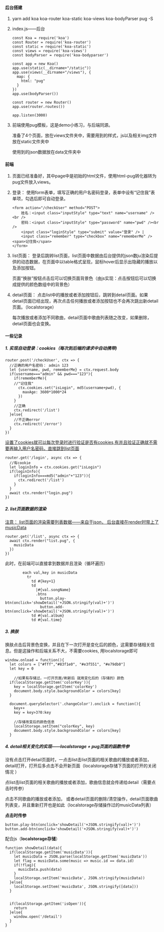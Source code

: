 #### 后台搭建

1. yarn add koa koa-router koa-static koa-views koa-bodyParser pug -S

2. index.js——后台

   ```
   const Koa = require('koa')
   const Router = require('koa-router')
   const static = require('koa-static')
   const views = require('koa-views')
   const bodyParser = require('koa-bodyparser')
   
   const app = new Koa()
   app.use(static(__dirname+"/static"))
   app.use(views(__dirname+"/views"), {
     map: {
       html: "pug"
     }
   })
   app.use(bodyParser())
   
   const router = new Router()
   app.use(router.routes())
   
   app.listen(3000)
   ```

   

3. 前端使用pug模板，这是demo小练习，与后端同源。

   准备了4个页面，放在views文件夹中，需要用到的样式，js以及相关img文件放在static文件夹中

   使用到的json数据放在data文件夹中

#### 前端

 1. 页面已经准备好，其中page中是初始的html文件，使用html-pug转化器转为pug文件放入views。

 2. 登录： 使用form表单，填写正确的用户名密码登录，表单中设有“记住我”表单项，勾选后即可自动登录。

    ```
    <form action="/checkUser" method="POST">
    	姓名：<input class="inputStyle" type="text" name="username" /><br />
    	密码：<input class="inputStyle" type="password" name="pwd" /><br />
    	<input class="loginStyle" type="submit" value="登录" /> |
    	<input class="remember" type="checkbox" name="rememberMe" /><span>记住我</span>
    </form>
    ```

3. list页面： 登录后跳转list页面，list页面中数据由后台提供的json数ju渲染后提供的动态数据，在页面中以table格式呈现，鼠标hover后显示出隐藏的播放以及添加按钮。

   页面“换肤”按钮点击后可以切换页面背景色（由js实现：点击按钮后可以切换成提供的颜色数组中的背景色）

4. detail页面： 点击list中的播放或者添加按钮后，跳转到detail页面。如果detail页面已经出现，再次点击任何播放或者添加按钮也不会再次跳出新detail页面。（localstorage）

   每次播放或者添加不同歌曲，detail页面中歌曲列表随之改变，如果删除，detail页面也会变换。

#### 一些记录

##### 1. 实现自动登录：cookies（每次到后端的请求中自动携带)	

```
router.post('/checkUser', ctx => {
  //正确的用户名密码： admin 123
  let {username, pwd, rememberMe} = ctx.request.body
  if(username==="admin" && pwd==="123"){
    if(rememberMe){
    //"记住我"
      ctx.cookies.set("isLogin", md5(username+pwd), {
        maxAge: 3600*1000*24
      })
    }
    //正确
    ctx.redirect('/list')
  }else{
    //不正确error
    ctx.redirect('/error')
  }
})
```

<u>设置了cookies就可以每次登录时进行验证是否有cookies,有并且验证正确就不需要再输入用户名密码，直接跳到list页面</u>

```
router.get('/login', async ctx => {
  //有cookie
  let loginInfo = ctx.cookies.get("isLogin")
  if(loginInfo){
    if(loginInfo===md5("admin"+"123")){
      ctx.redirect('/list')
    }
  }
  await ctx.render("login.pug")
})

```

##### 2. list页面数据的渲染

<u>注意： list页面的渲染需要列表数据——来自于json， 后台直接在render时带上了musicData</u>

```
router.get('/list', async ctx => {
  await ctx.render("list.pug", {
    musicData
  })
})
```

此时，在前端可以直接拿到数据并且渲染（循环遍历）

```
        each val,key in musicData
          tr
            td #{key+1}
            td 
              |#{val.songName} 
              .btns
                button.play-btn(onclick='showDetail('+JSON.stringify(val)+')')
                button.add-btn(onclick='showDetail('+JSON.stringify(val)+')')
            td #{val.album}
            td #{val.time}
```

##### 3. 换肤

换肤点击后背景色变换，并且在下一次打开是变化后的颜色，这需要存储相关信息。但是这操作和后端关系不大，不需要cookies, 用localstorage即可

```
window.onload = function(){
  let colors = ["#fff","#83f1e0", "#e3f551", "#e79db0"]
  let key = 0

	//如果有存储过，一打开页面/刷新后 就用变化后的（存储的）颜色
  if(localStorage.getItem('colorKey')){
    key = localStorage.getItem('colorKey')
    document.body.style.backgroundColor = colors[key]
  }
  
  document.querySelector('.changeColor').onclick = function(){
    key++
    key = key>3?0:key
	
	//存储改变后的颜色信息
    localStorage.setItem("colorKey", key)
    document.body.style.backgroundColor = colors[key]
  }
```

##### 4. detail相关变化的实现——localstorage + pug页面的函数传参

没有点击打开detail页面时，一点击list击list页面的相关歌曲的播放或者添加， detail打开，打开后多点击不会开新页面（localstorage存储下页面的打开的关闭情况 ）

点list击list页面的相关歌曲的播放或者添加，歌曲信息就会传递给detail（需要点击时传参）

点击不同歌曲的播放或者添加， 或者detail页面的删除/清空操作，detail页面歌曲列表变，并且重新打开也是如此（localstorage存储操作过的musicData列表）

**点击时传参**

```
button.play-btn(onclick='showDetail('+JSON.stringify(val)+')')
button.add-btn(onclick='showDetail('+JSON.stringify(val)+')')
```

配合js（**localstorage存储**）

```
function showDetail(data){
  if(localStorage.getItem('musicData')){
    let musicData = JSON.parse(localStorage.getItem('musicData'))
    let flag = musicData.some(music => music.id == data.id)
    if(!flag){
      musicData.push(data)
    }
    localStorage.setItem('musicData', JSON.stringify(musicData))
  }else{
    localStorage.setItem('musicData', JSON.stringify([data]))
  }


  if(localStorage.getItem('isOpen')){
    return
  }else{
    window.open('/detail')
  }
}
```

